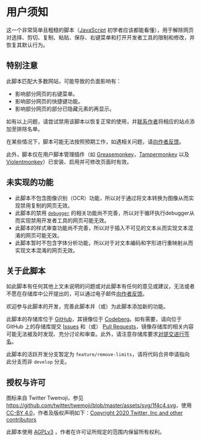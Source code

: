 # 用户须知

这一个非常简单且粗糙的脚本（[JavaScript](https://developer.mozilla.org/zh-CN/docs/Web/JavaScript) 初学者应该都能看懂），用于解除网页对选择、剪切、复制、粘贴、保存、右键菜单和打开开发者工具的限制和修改，并恢复其默认行为。

## 特别注意

此脚本匹配大多数网站，可能导致的负面影响有：

- 影响部分网页的右键菜单。
- 影响部分网页的快捷键功能。
- 影响部分网页的部分已隐藏元素的再显示。

如有以上问题，请尝试禁用该脚本以恢复正常的使用，并[联系作者](mailto:HL-Bo<hl-bo@outlook.com>?cc=EMail%20Robot%20of%20HL-Bo<hl_bot@163.com>&subject=Application%20of%20Adding%20An%20Exclusion%20Rule%20for%20user-script%2fremove-limits "发送关于将某页面添加至此脚本排除名单的申请")将相应的站点添加至排除名单。

在某些情况下，脚本可能无法按照预期工作，如遇相关问题，请[向作者反馈](mailto:HL-Bo<hl-bo@outlook.com>?cc=EMail%20Robot%20of%20HL-Bo<hl_bot@163.com>&subject=Exception%20Reporting%20of%20user-script%2fremove-limits "发送脚本无法按照预期工作的报告")。

此外，脚本仅在用户脚本管理插件（如 [Greasemonkey](https://www.greasespot.net/ "油猴")，[Tampermonkey](https://www.tampermonkey.net/ "篡改猴") 以及 [Violentmonkey](https://violentmonkey.github.io/ "暴力猴")）已安装、启用并可修改页面时有效。

## 未实现的功能

- 此脚本不包含图像识别（OCR）功能，所以对于通过将文本转换为图像从而实现禁用复制的网页无效。
- 此脚本的禁用 [`debugger`](https://developer.mozilla.org/zh-CN/docs/Web/JavaScript/Reference/Statements/debugger) 的相关功能尚不完善，所以对于循环执行debugger从而实现禁用开发者工具的网页可能无效。
- 此脚本的样式审查功能尚不完善，所以对于插入不可见的文本从而实现文本混淆的网页可能无效。
- 此脚本暂时不包含字体分析功能，所以对于对文本编码和字形进行重映射从而实现文本混淆的网页无效。

## 关于此脚本

如此脚本有任何其他上文未说明的问题或对此脚本有任何的意见或建议，无法或者不愿在存储库中公开提出的，可以通过电子邮件[向作者反馈](mailto:HL-Bo<hl-bo@outlook.com>?cc=EMail%20Robot%20of%20HL-Bo<hl_bot@163.com>&subject=Comments%20or%20Suggestions%20for%20user-script%2fremove-limits "发送关于此脚本的意见或建议")。

欢迎参与此脚本的开发，完善此脚本并（或）为此脚本添加新的功能。

此脚本的存储库位于 [GitHub](https://github.com/HL-Bo/user-script)，其镜像位于 [Codeberg](https://codeberg.org/HL-Bo/user-script)。如有需要，请向位于 GitHub 上的存储库提交 [Issues](https://github.com/HL-Bo/user-script/issues) 和（或） [Pull Requests](https://github.com/HL-Bo/user-script/pulls)，镜像存储库的相关内容可能无法被及时发现、充分讨论和审查。此外，请注意存储库要求[对提交进行签名](https://docs.github.com/zh/authentication/managing-commit-signature-verification/signing-commits)。

此脚本的活跃开发分支暂定为 `feature/remove-limits`，请将代码合并申请指向此分支而非 `develop` 分支。

## 授权与许可

图标来自 Twitter Twemoji，参见 <https://github.com/twitter/twemoji/blob/master/assets/svg/1f4c4.svg>，使用 [CC-BY 4.0](https://creativecommons.org/licenses/by/4.0/ "知识共享公共许可协议 - 署名 4.0 国际")，作者及版权声明如下：[Copyright 2020 Twitter, Inc and other contributors](https://github.com/twitter/twemoji)

此脚本使用 [AGPLv3](https://www.gnu.org/licenses/agpl-3.0.html "GNU Affero通用公共许可证") ，作者在许可证所规定的范围内保留所有权利。
